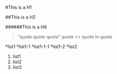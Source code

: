 #This is a H1

##This is a H2

######This is a H6

> "quote quote quote"
> quote >> quote in quote

*list1
  *list1-1
    *list1-1-1
  *list1-2
*list2

1. list1
2. list2
3. list3
